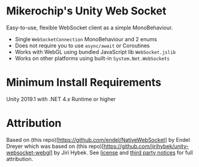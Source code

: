 # Mikerochip's Unity Web Socket

Easy-to-use, flexible WebSocket client as a simple MonoBehaviour.

* Single `WebSocketConnection` MonoBehaviour and 2 enums
* Does not require you to use `async/await` or Coroutines
* Works with WebGL using bundled JavaScript lib `WebSocket.jslib`
* Works on other platforms using built-in `System.Net.WebSockets`

# Minimum Install Requirements

Unity 2019.1 with .NET 4.x Runtime or higher

# Attribution

Based on (this repo)[https://github.com/endel/NativeWebSocket] by Endel Dreyer which was based on (this repo)[https://github.com/jirihybek/unity-websocket-webgl] by Jiri Hybek. See [license](./LICENSE.md) and [third party notices](./THIRD%20PARTY%20NOTICES.md) for full attribution.

